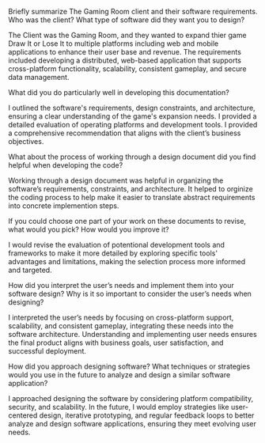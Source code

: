 Briefly summarize The Gaming Room client and their software requirements. Who was the client? What type of software did they want you to design?

The Client was the Gaming Room, and they wanted to expand thier game Draw It or Lose It to multiple platforms including web and mobile applications to enhance their user base and revenue. The requirements included developing a distributed, web-based application that supports cross-platform functionality, scalability, consistent gameplay, and secure data management​.

What did you do particularly well in developing this documentation?

I outlined the software's requirements, design constraints, and architecture, ensuring a clear understanding of the game's expansion needs. I provided a detailed evaluation of operating platforms and development tools. I provided a comprehensive recommendation that aligns with the client’s business objectives.

What about the process of working through a design document did you find helpful when developing the code?

Working through a design document was helpful in organizing the software’s requirements, constraints, and architecture. It helped to orginize the coding process to help make it easier to translate abstract requirements into concrete implemention steps. 

If you could choose one part of your work on these documents to revise, what would you pick? How would you improve it?

I would revise the evaluation of potentional development tools and frameworks to make it more detailed by exploring specific tools' advantages and limitations, making the selection process more informed and targeted.


How did you interpret the user’s needs and implement them into your software design? Why is it so important to consider the user’s needs when designing?

I interpreted the user’s needs by focusing on cross-platform support, scalability, and consistent gameplay, integrating these needs into the software architecture. Understanding and implementing user needs ensures the final product aligns with business goals, user satisfaction, and successful deployment.

How did you approach designing software? What techniques or strategies would you use in the future to analyze and design a similar software application?

I approached designing the software by considering platform compatibility, security, and scalability. In the future, I would employ strategies like user-centered design, iterative prototyping, and regular feedback loops to better analyze and design software applications, ensuring they meet evolving user needs.
